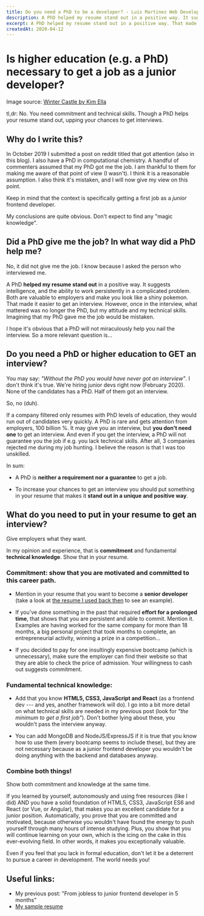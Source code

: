 ```yaml
---
title: Do you need a PhD to be a developer? - Luis Martinez Web Developer
description: A PhD helped my resume stand out in a positive way. It suggests intelligence, and the ability to work persistently in a complicated problem. But...
excerpt: A PhD helped my resume stand out in a positive way. That made it easier to get an interview. However, once in the interview, what mattered was no longer the PhD.
createdAt: 2020-04-12
---
```


# Is higher education (e.g. a PhD) necessary to get a job as a junior developer?

<featured-image path="del-goni-winter-castle_hprwvf" alt=""></featured-image>

Image source: <a href="https://www.artstation.com/delgoni" rel="nofollow">Winter Castle by Kim Ella</a>

tl,dr: No. You need commitment and technical skills. Though a PhD helps your resume stand out, upping your chances to get interviews.





## Why do I write this?


In October 2019 I submitted a post on reddit titled that got attention (also in <nuxt-link to="/blog/from-jobless-to-junior-frontend-developer-in-5-months">this blog</nuxt-link>). I also have a PhD in computational chemistry. A handful of commenters assumed that my PhD got me the job. I am thankful to them for making me aware of that point of view (I wasn't). I think it is a reasonable assumption. I also think it's mistaken, and I will now give my view on this point.

Keep in mind that the context is specifically getting a first job as a *junior* frontend developer.

My conclusions are quite obvious. Don't expect to find any "magic knowledge".






## Did a PhD give me the job? In what way did a PhD help me?


No, it did not give me the job. I know because I asked the person who interviewed me.

A PhD **helped my resume stand out** in a positive way. It suggests intelligence, and the ability to work persistently in a complicated problem. Both are valuable to employers and make you look like a shiny pokemon. That made it easier to get an interview. However, once in the interview, what mattered was no longer the PhD, but my attitude and my technical skills. Imagining that my PhD gave me the job would be mistaken.

I hope it's obvious that a PhD will not miraculously help you nail the interview. So a more relevant question is...





## Do you need a PhD or higher education to GET an interview?


You may say: *"Without the PhD you would have never got an interview"*. I don't think it's true. We're hiring junior devs right now (February 2020). None of the candidates has a PhD. Half of them got an interview.

So, no (duh).

If a company filtered only resumes with PhD levels of education, they would run out of candidates very quickly. A PhD is rare and gets attention from employers, 100 billion %. It may give you an interview, but **you don't need one** to get an interview. And even if you get the interview, a PhD will not guarantee you the job if e.g. you lack technical skills. After all, 3 companies rejected me during my job hunting. I believe the reason is that I was too unskilled.

In sum:

- A PhD is **neither a requirement nor a guarantee** to get a job.

- To increase your chances to get an interview you should put something in your resume that makes it **stand out in a unique and positive way**.






## What do you need to put in your resume to get an interview?


Give employers what they want.

In my opinion and experience, that is **commitment** and fundamental **technical knowledge**. Show that in your resume.



### Commitment: show that you are motivated and committed to this career path.


- Mention in your resume that you want to become a **senior developer** (take a look at [the resume I used back then](http://bit.ly/38wlTPF) to see an example).

- If you've done something in the past that required **effort for a prolonged time**, that shows that you are persistent and able to commit. Mention it. Examples are having worked for the same company for more than 18 months, a big personal project that took months to complete, an entrepreneurial activity, winning a prize in a competition...

- If you decided to pay for one insultingly expensive bootcamp (which is unnecessary), make sure the employer can find their website so that they are able to check the price of admission. Your willingness to cash out suggests commitment.



### Fundamental technical knowledge:


- Add that you know **HTML5, CSS3, JavaScript and React** (as a frontend dev --- and yes, another framework will do). I go into a bit more detail on what technical skills are needed <nuxt-link to="/blog/from-jobless-to-junior-frontend-developer-in-5-months">in my previous post</nuxt-link> (look for *"the minimum to get a first job"*). Don't bother lying about these, you wouldn't pass the interview anyway.

- You can add MongoDB and NodeJS/ExpressJS if it is true that you know how to use them (every bootcamp seems to include these), but they are not necessary because as a junior frontend developer you wouldn't be doing anything with the backend and databases anyway.



### Combine both things!


Show both commitment and knowledge at the same time.

If you learned by yourself, autonomously and using free resources (like I did) AND you have a solid foundation of HTML5, CSS3, JavaScript ES6 and React (or Vue, or Angular), that makes you an excellent candidate for a junior position. Automatically, you prove that you are committed and motivated, because otherwise you wouldn't have found the energy to push yourself through many hours of intense studying. Plus, you show that you will continue learning on your own, which is the icing on the cake in this ever-evolving field. In other words, it makes you exceptionally valuable.




Even if you feel that you lack in formal education, don't let it be a deterrent to pursue a career in development. The world needs you!



## Useful links:


- <nuxt-link to="/blog/from-jobless-to-junior-frontend-developer-in-5-months">My previous post: "From jobless to junior frontend developer in 5 months"</nuxt-link>
- [My sample resume](http://bit.ly/38wlTPF)
